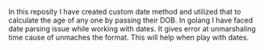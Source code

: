 In this reposity I have created custom date method and utilized that to calculate the age of any one by passing their DOB.
In golang I have faced date parsing issue while working with dates. It gives error at unmarshaling time cause of unmaches the format.
This will help when play with dates.
